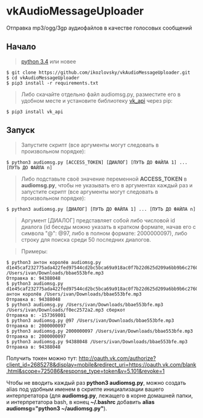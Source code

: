 # vkAudioMessageUploader
Отправка mp3/ogg/3gp аудиофайлов в качестве голосовых сообщений


## Начало

> [python 3.4](https://python.org/) или новее

    $ git clone https://github.com/ikozlovsky/vkAudioMessageUploader.git
    $ cd vkAudioMessageUploader
    $ pip3 install -r requirements.txt

> Либо скачайте отдельно файл audiomsg.py, разместите его в удобном месте и установите библиотеку [vk_api](https://github.com/python273/vk_api) через pip: 

    $ pip3 install vk_api

## Запуск

> Запустите скрипт (все аргументы могут следовать в произвольном порядке):

    $ python3 audiomsg.py [ACCESS_TOKEN] [ДИАЛОГ] [ПУТЬ ДО ФАЙЛА 1] ... [ПУТЬ ДО ФАЙЛА n]

> Либо подставьте своё значение переменной __ACCESS_TOKEN__ в __audiomsg.py__, чтобы не указывать его в аргументах каждый раз и запустите скрипт  (все аргументы могут следовать в произвольном порядке):

    $ python3 audiomsg.py [ДИАЛОГ] [ПУТЬ ДО ФАЙЛА 1] ... [ПУТЬ ДО ФАЙЛА n]


> Аргумент [ДИАЛОГ] представляет собой либо числовой id диалога (id беседы можно указать в кратком формате, начав его с символа "@": @97, либо в полном формате: 2000000097), либо строку для поиска среди 50 последних диалогов.

> Примеры:

    $ python3 антон королёв audiomsg.py d1e45caf232775ada422fed97544cd2bc5bca69a918ac0f7b22d625d209a6bb9b6c2760767865111c3ed4  /Users/ivan/Downloads/bbae553bfe.mp3 
    Отправка в: 94388048
    $ python3 audiomsg.py d1e45caf232775ada422fed97544cd2bc5bca69a918ac0f7b22d625d209a6bb9b6c2760767865111c3ed4 антон королёв /Users/ivan/Downloads/bbae553bfe.mp3
    Отправка в: 94388048
    $ python3 audiomsg.py /Users/ivan/Downloads/bbae553bfe.mp3 /Users/ivan/Downloads/f0ec2572a2.mp3 сберкот
    Отправка в: -157369801
    $ python3 audiomsg.py @97 /Users/ivan/Downloads/bbae553bfe.mp3
    Отправка в: 2000000097
    $ python3 audiomsg.py 2000000097 /Users/ivan/Downloads/bbae553bfe.mp3
    Отправка в: 2000000097
    $ python3 audiomsg.py 94388048 /Users/ivan/Downloads/bbae553bfe.mp3
    Отправка в: 94388048

Получить токен можно тут: <http://oauth.vk.com/authorize?client_id=2685278&display=mobile&redirect_uri=https://oauth.vk.com/blank.html&scope=725086&response_type=token&v=5.101&revoke=1>

Чтобы не вводить каждый раз __python3 audiomsg.py__, можно создать alias под удобным именем в скрипте инициализации вашего интерпретатора (для __audiomsg.py__, лежащего в корне домашней папки, и интерпретатора bash, в конец __~/.bashrc__ добавить __alias audiomsg="python3 ~/audiomsg.py"__).
